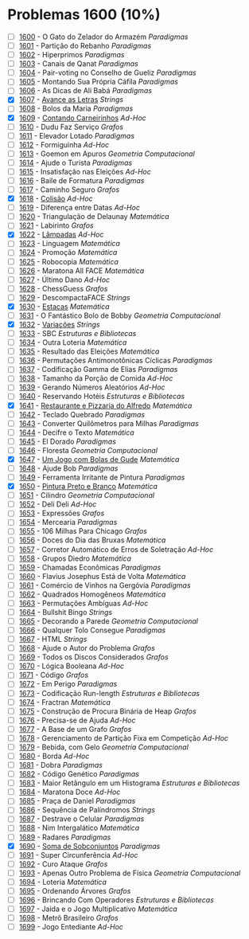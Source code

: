 # Problemas 1600 (10%)

- [ ]  [1600](https://www.beecrowd.com.br/repository/UOJ_1600.html) - O Gato do Zelador do Armazém *Paradigmas*
- [ ]  [1601](https://www.beecrowd.com.br/repository/UOJ_1601.html) - Partição do Rebanho *Paradigmas*
- [ ]  [1602](https://www.beecrowd.com.br/repository/UOJ_1602.html) - Hiperprimos *Paradigmas*
- [ ]  [1603](https://www.beecrowd.com.br/repository/UOJ_1603.html) - Canais de Qanat *Paradigmas*
- [ ]  [1604](https://www.beecrowd.com.br/repository/UOJ_1604.html) - Pair-voting no Conselho de Gueliz *Paradigmas*
- [ ]  [1605](https://www.beecrowd.com.br/repository/UOJ_1605.html) - Montando Sua Própria Cáfila *Paradigmas*
- [ ]  [1606](https://www.beecrowd.com.br/repository/UOJ_1606.html) - As Dicas de Ali Babá *Paradigmas*
- [x]  [1607](https://www.beecrowd.com.br/repository/UOJ_1607.html) - [Avance as Letras](https://github.com/potigol/beecrowd/blob/master/src/1600/1607.poti) *Strings*
- [ ]  [1608](https://www.beecrowd.com.br/repository/UOJ_1608.html) - Bolos da Maria *Paradigmas*
- [x]  [1609](https://www.beecrowd.com.br/repository/UOJ_1609.html) - [Contando Carneirinhos](https://github.com/potigol/beecrowd/blob/master/src/1600/1609.poti) *Ad-Hoc*
- [ ]  [1610](https://www.beecrowd.com.br/repository/UOJ_1610.html) - Dudu Faz Serviço *Grafos*
- [ ]  [1611](https://www.beecrowd.com.br/repository/UOJ_1611.html) - Elevador Lotado *Paradigmas*
- [ ]  [1612](https://www.beecrowd.com.br/repository/UOJ_1612.html) - Formiguinha *Ad-Hoc*
- [ ]  [1613](https://www.beecrowd.com.br/repository/UOJ_1613.html) - Goemon em Apuros *Geometria Computacional*
- [ ]  [1614](https://www.beecrowd.com.br/repository/UOJ_1614.html) - Ajude o Turista *Paradigmas*
- [ ]  [1615](https://www.beecrowd.com.br/repository/UOJ_1615.html) - Insatisfação nas Eleições *Ad-Hoc*
- [ ]  [1616](https://www.beecrowd.com.br/repository/UOJ_1616.html) - Baile de Formatura *Paradigmas*
- [ ]  [1617](https://www.beecrowd.com.br/repository/UOJ_1617.html) - Caminho Seguro *Grafos*
- [x]  [1618](https://www.beecrowd.com.br/repository/UOJ_1618.html) - [Colisão](https://github.com/potigol/beecrowd/blob/master/src/1600/1618.poti) *Ad-Hoc*
- [ ]  [1619](https://www.beecrowd.com.br/repository/UOJ_1619.html) - Diferença entre Datas *Ad-Hoc*
- [ ]  [1620](https://www.beecrowd.com.br/repository/UOJ_1620.html) - Triangulação de Delaunay *Matemática*
- [ ]  [1621](https://www.beecrowd.com.br/repository/UOJ_1621.html) - Labirinto *Grafos*
- [x]  [1622](https://www.beecrowd.com.br/repository/UOJ_1622.html) - [Lâmpadas](https://github.com/potigol/beecrowd/blob/master/src/1600/1622.poti) *Ad-Hoc*
- [ ]  [1623](https://www.beecrowd.com.br/repository/UOJ_1623.html) - Linguagem *Matemática*
- [ ]  [1624](https://www.beecrowd.com.br/repository/UOJ_1624.html) - Promoção *Matemática*
- [ ]  [1625](https://www.beecrowd.com.br/repository/UOJ_1625.html) - Robocopia *Matemática*
- [ ]  [1626](https://www.beecrowd.com.br/repository/UOJ_1626.html) - Maratona All FACE *Matemática*
- [ ]  [1627](https://www.beecrowd.com.br/repository/UOJ_1627.html) - Último Dano *Ad-Hoc*
- [ ]  [1628](https://www.beecrowd.com.br/repository/UOJ_1628.html) - ChessGuess *Grafos*
- [ ]  [1629](https://www.beecrowd.com.br/repository/UOJ_1629.html) - DescompactaFACE *Strings*
- [x]  [1630](https://www.beecrowd.com.br/repository/UOJ_1630.html) - [Estacas](https://github.com/potigol/beecrowd/blob/master/src/1600/1630.poti) *Matemática*
- [ ]  [1631](https://www.beecrowd.com.br/repository/UOJ_1631.html) - O Fantástico Bolo de Bobby *Geometria Computacional*
- [x]  [1632](https://www.beecrowd.com.br/repository/UOJ_1632.html) - [Variações](https://github.com/potigol/beecrowd/blob/master/src/1600/1632.poti) *Strings*
- [ ]  [1633](https://www.beecrowd.com.br/repository/UOJ_1633.html) - SBC *Estruturas e Bibliotecas*
- [ ]  [1634](https://www.beecrowd.com.br/repository/UOJ_1634.html) - Outra Loteria *Matemática*
- [ ]  [1635](https://www.beecrowd.com.br/repository/UOJ_1635.html) - Resultado das Eleições *Matemática*
- [ ]  [1636](https://www.beecrowd.com.br/repository/UOJ_1636.html) - Permutações Antimonotônicas Cíclicas *Paradigmas*
- [ ]  [1637](https://www.beecrowd.com.br/repository/UOJ_1637.html) - Codificação Gamma de Elias *Paradigmas*
- [ ]  [1638](https://www.beecrowd.com.br/repository/UOJ_1638.html) - Tamanho da Porção de Comida *Ad-Hoc*
- [ ]  [1639](https://www.beecrowd.com.br/repository/UOJ_1639.html) - Gerando Números Aleatórios *Ad-Hoc*
- [ ]  [1640](https://www.beecrowd.com.br/repository/UOJ_1640.html) - Reservando Hotéis *Estruturas e Bibliotecas*
- [x]  [1641](https://www.beecrowd.com.br/repository/UOJ_1641.html) - [Restaurante e Pizzaria do Alfredo](https://github.com/potigol/beecrowd/blob/master/src/1600/1641.poti) *Matemática*
- [ ]  [1642](https://www.beecrowd.com.br/repository/UOJ_1642.html) - Teclado Quebrado *Paradigmas*
- [ ]  [1643](https://www.beecrowd.com.br/repository/UOJ_1643.html) - Converter Quilômetros para Milhas *Paradigmas*
- [ ]  [1644](https://www.beecrowd.com.br/repository/UOJ_1644.html) - Decifre o Texto *Matemática*
- [ ]  [1645](https://www.beecrowd.com.br/repository/UOJ_1645.html) - El Dorado *Paradigmas*
- [ ]  [1646](https://www.beecrowd.com.br/repository/UOJ_1646.html) - Floresta *Geometria Computacional*
- [x]  [1647](https://www.beecrowd.com.br/repository/UOJ_1647.html) - [Um Jogo com Bolas de Gude](https://github.com/potigol/beecrowd/blob/master/src/1600/1647.poti) *Matemática*
- [ ]  [1648](https://www.beecrowd.com.br/repository/UOJ_1648.html) - Ajude Bob *Paradigmas*
- [ ]  [1649](https://www.beecrowd.com.br/repository/UOJ_1649.html) - Ferramenta Irritante de Pintura *Paradigmas*
- [x]  [1650](https://www.beecrowd.com.br/repository/UOJ_1650.html) - [Pintura Preto e Branco](https://github.com/potigol/beecrowd/blob/master/src/1600/1650.poti) *Matemática*
- [ ]  [1651](https://www.beecrowd.com.br/repository/UOJ_1651.html) - Cilindro *Geometria Computacional*
- [ ]  [1652](https://www.beecrowd.com.br/repository/UOJ_1652.html) - Deli Deli *Ad-Hoc*
- [ ]  [1653](https://www.beecrowd.com.br/repository/UOJ_1653.html) - Expressões *Grafos*
- [ ]  [1654](https://www.beecrowd.com.br/repository/UOJ_1654.html) - Mercearia *Paradigmas*
- [ ]  [1655](https://www.beecrowd.com.br/repository/UOJ_1655.html) - 106 Milhas Para Chicago *Grafos*
- [ ]  [1656](https://www.beecrowd.com.br/repository/UOJ_1656.html) - Doces do Dia das Bruxas *Matemática*
- [ ]  [1657](https://www.beecrowd.com.br/repository/UOJ_1657.html) - Corretor Automático de Erros de Soletração *Ad-Hoc*
- [ ]  [1658](https://www.beecrowd.com.br/repository/UOJ_1658.html) - Grupos Diedro *Matemática*
- [ ]  [1659](https://www.beecrowd.com.br/repository/UOJ_1659.html) - Chamadas Econômicas *Paradigmas*
- [ ]  [1660](https://www.beecrowd.com.br/repository/UOJ_1660.html) - Flavius Josephus Está de Volta *Matemática*
- [ ]  [1661](https://www.beecrowd.com.br/repository/UOJ_1661.html) - Comércio de Vinhos na Gergóvia *Paradigmas*
- [ ]  [1662](https://www.beecrowd.com.br/repository/UOJ_1662.html) - Quadrados Homogêneos *Matemática*
- [ ]  [1663](https://www.beecrowd.com.br/repository/UOJ_1663.html) - Permutações Ambíguas *Ad-Hoc*
- [ ]  [1664](https://www.beecrowd.com.br/repository/UOJ_1664.html) - Bullshit Bingo *Strings*
- [ ]  [1665](https://www.beecrowd.com.br/repository/UOJ_1665.html) - Decorando a Parede *Geometria Computacional*
- [ ]  [1666](https://www.beecrowd.com.br/repository/UOJ_1666.html) - Qualquer Tolo Consegue *Paradigmas*
- [ ]  [1667](https://www.beecrowd.com.br/repository/UOJ_1667.html) - HTML *Strings*
- [ ]  [1668](https://www.beecrowd.com.br/repository/UOJ_1668.html) - Ajude o Autor do Problema *Grafos*
- [ ]  [1669](https://www.beecrowd.com.br/repository/UOJ_1669.html) - Todos os Discos Considerados *Grafos*
- [ ]  [1670](https://www.beecrowd.com.br/repository/UOJ_1670.html) - Lógica Booleana *Ad-Hoc*
- [ ]  [1671](https://www.beecrowd.com.br/repository/UOJ_1671.html) - Código *Grafos*
- [ ]  [1672](https://www.beecrowd.com.br/repository/UOJ_1672.html) - Em Perigo *Paradigmas*
- [ ]  [1673](https://www.beecrowd.com.br/repository/UOJ_1673.html) - Codificação Run-length *Estruturas e Bibliotecas*
- [ ]  [1674](https://www.beecrowd.com.br/repository/UOJ_1674.html) - Fractran *Matemática*
- [ ]  [1675](https://www.beecrowd.com.br/repository/UOJ_1675.html) - Construção de Procura Binária de Heap *Grafos*
- [ ]  [1676](https://www.beecrowd.com.br/repository/UOJ_1676.html) - Precisa-se de Ajuda *Ad-Hoc*
- [ ]  [1677](https://www.beecrowd.com.br/repository/UOJ_1677.html) - A Base de um Grafo *Grafos*
- [ ]  [1678](https://www.beecrowd.com.br/repository/UOJ_1678.html) - Gerenciamento de Partição Fixa em Competição *Ad-Hoc*
- [ ]  [1679](https://www.beecrowd.com.br/repository/UOJ_1679.html) - Bebida, com Gelo *Geometria Computacional*
- [ ]  [1680](https://www.beecrowd.com.br/repository/UOJ_1680.html) - Borda *Ad-Hoc*
- [ ]  [1681](https://www.beecrowd.com.br/repository/UOJ_1681.html) - Dobra *Paradigmas*
- [ ]  [1682](https://www.beecrowd.com.br/repository/UOJ_1682.html) - Código Genético *Paradigmas*
- [ ]  [1683](https://www.beecrowd.com.br/repository/UOJ_1683.html) - Maior Retângulo em um Histograma *Estruturas e Bibliotecas*
- [ ]  [1684](https://www.beecrowd.com.br/repository/UOJ_1684.html) - Maratona Doce *Ad-Hoc*
- [ ]  [1685](https://www.beecrowd.com.br/repository/UOJ_1685.html) - Praça de Daniel *Paradigmas*
- [ ]  [1686](https://www.beecrowd.com.br/repository/UOJ_1686.html) - Sequência de Palíndromos *Strings*
- [ ]  [1687](https://www.beecrowd.com.br/repository/UOJ_1687.html) - Destrave o Celular *Paradigmas*
- [ ]  [1688](https://www.beecrowd.com.br/repository/UOJ_1688.html) - Nim Intergalático *Matemática*
- [ ]  [1689](https://www.beecrowd.com.br/repository/UOJ_1689.html) - Radares *Paradigmas*
- [x]  [1690](https://www.beecrowd.com.br/repository/UOJ_1690.html) - [Soma de Sobconjuntos](https://github.com/potigol/beecrowd/blob/master/src/1600/1690.poti) *Paradigmas*
- [ ]  [1691](https://www.beecrowd.com.br/repository/UOJ_1691.html) - Super Circunferência *Ad-Hoc*
- [ ]  [1692](https://www.beecrowd.com.br/repository/UOJ_1692.html) - Curo Ataque *Grafos*
- [ ]  [1693](https://www.beecrowd.com.br/repository/UOJ_1693.html) - Apenas Outro Problema de Física *Geometria Computacional*
- [ ]  [1694](https://www.beecrowd.com.br/repository/UOJ_1694.html) - Loteria *Matemática*
- [ ]  [1695](https://www.beecrowd.com.br/repository/UOJ_1695.html) - Ordenando Árvores *Grafos*
- [ ]  [1696](https://www.beecrowd.com.br/repository/UOJ_1696.html) - Brincando Com Operadores *Estruturas e Bibliotecas*
- [ ]  [1697](https://www.beecrowd.com.br/repository/UOJ_1697.html) - Jaida e o Jogo Multiplicativo *Matemática*
- [ ]  [1698](https://www.beecrowd.com.br/repository/UOJ_1698.html) - Metrô Brasileiro *Grafos*
- [ ]  [1699](https://www.beecrowd.com.br/repository/UOJ_1699.html) - Jogo Entediante *Ad-Hoc*